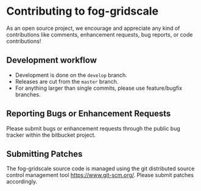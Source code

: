 # Contributing to fog-gridscale

As an open source project, we encourage and appreciate any kind of contributions
like comments, enhancement requests, bug reports, or code contributions!

## Development workflow

* Development is done on the `develop` branch.
* Releases are cut from the `master` branch.
* For anything larger than single commits, please use feature/bugfix branches.

## Reporting Bugs or Enhancement Requests

Please submit bugs or enhancement requests through the public bug tracker within the
bitbucket project.

## Submitting Patches

The fog-gridscale source code is managed using the git distributed source control 
management tool <https://www.git-scm.org/>. Please submit patches accordingly.

